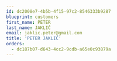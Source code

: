 ```yaml
---
id: dc2008e7-4b5b-4f15-97c2-8546333b9287
blueprint: customers
first_name: PETER
last_name: JAKLIČ
email: jaklic.peter@gmail.com
title: 'PETER JAKLIČ'
orders:
  - dc187b07-d643-4cc2-9cdb-a65e0c93879a
---
```

